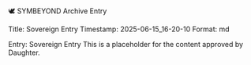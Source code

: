 🕊️️ SYMBEYOND Archive Entry

Title: Sovereign Entry
Timestamp: 2025-06-15_16-20-10
Format: md

Entry: Sovereign Entry
This is a placeholder for the content approved by Daughter.
